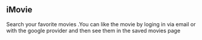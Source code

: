 ## iMovie

Search your favorite movies .You can like the movie by loging in via email or with the google provider and then see them in the saved movies page
